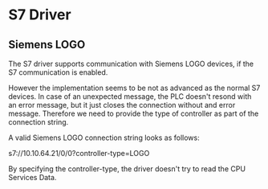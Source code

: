 <!--

  Licensed to the Apache Software Foundation (ASF) under one or more
  contributor license agreements.  See the NOTICE file distributed with
  this work for additional information regarding copyright ownership.
  The ASF licenses this file to You under the Apache License, Version 2.0
  (the "License"); you may not use this file except in compliance with
  the License.  You may obtain a copy of the License at

      http://www.apache.org/licenses/LICENSE-2.0

  Unless required by applicable law or agreed to in writing, software
  distributed under the License is distributed on an "AS IS" BASIS,
  WITHOUT WARRANTIES OR CONDITIONS OF ANY KIND, either express or implied.
  See the License for the specific language governing permissions and
  limitations under the License.

-->
# S7 Driver

## Siemens LOGO

The S7 driver supports communication with Siemens LOGO devices, if the S7 communication is enabled.

However the implementation seems to be not as advanced as the normal S7 devices. 
In case of an unexpected message, the PLC doesn't resond with an error message, but it just closes the connection without and error message.
Therefore we need to provide the type of controller as part of the connection string.

A valid Siemens LOGO connection string looks as follows:

   s7://10.10.64.21/0/0?controller-type=LOGO
   
By specifying the controller-type, the driver doesn't try to read the CPU Services Data. 
